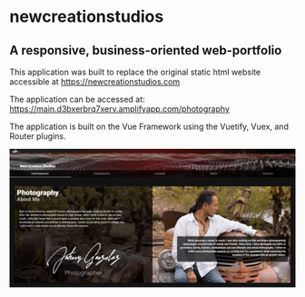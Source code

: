 # newcreationstudios

## A responsive, business-oriented web-portfolio

This application was built to replace the original static html website accessible at https://newcreationstudios.com

The application can be accessed at: https://main.d3bxerbrq7xerv.amplifyapp.com/photography

The application is built on the Vue Framework using the Vuetify, Vuex, and Router plugins.

![alt text](https://github.com/matthewwalk/newcreationstudios/blob/main/Capture.PNG?raw=true)
